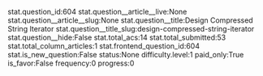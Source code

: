 stat.question_id:604
stat.question__article__live:None
stat.question__article__slug:None
stat.question__title:Design Compressed String Iterator
stat.question__title_slug:design-compressed-string-iterator
stat.question__hide:False
stat.total_acs:14
stat.total_submitted:53
stat.total_column_articles:1
stat.frontend_question_id:604
stat.is_new_question:False
status:None
difficulty.level:1
paid_only:True
is_favor:False
frequency:0
progress:0
